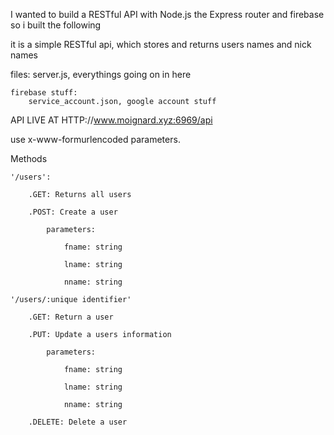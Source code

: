 I wanted to build a RESTful API with Node.js the Express router and firebase so i built the following

it is a simple RESTful api, which stores and returns users names and nick names

files:
	server.js, everythings going on in here

	firebase stuff:
		service_account.json, google account stuff


API LIVE AT HTTP://www.moignard.xyz:6969/api

use x-www-formurlencoded parameters.

Methods

	'/users':

		.GET: Returns all users

		.POST: Create a user

			parameters:

				fname: string

				lname: string

				nname: string

	'/users/:unique identifier'

		.GET: Return a user

		.PUT: Update a users information

			parameters:

				fname: string

				lname: string

				nname: string
				
		.DELETE: Delete a user


	

